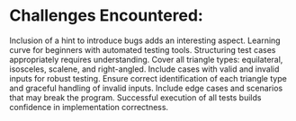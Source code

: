 # Challenges Encountered:

Inclusion of a hint to introduce bugs adds an interesting aspect.
Learning curve for beginners with automated testing tools.
Structuring test cases appropriately requires understanding.
Cover all triangle types: equilateral, isosceles, scalene, and right-angled.
Include cases with valid and invalid inputs for robust testing.
Ensure correct identification of each triangle type and graceful handling of invalid inputs.
Include edge cases and scenarios that may break the program.
Successful execution of all tests builds confidence in implementation correctness.
 
